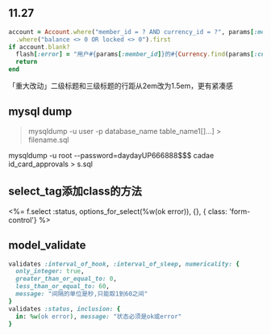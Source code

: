 ## 11.27

```ruby
account = Account.where("member_id = ? AND currency_id = ?", params[:member_id], params[:currency_id])
  .where("balance <> 0 OR locked <> 0").first
if account.blank?
  flash[:error] = "用户#{params[:member_id]}的#{Currency.find(params[:currency_id]).code}！"
  return
end
```

「重大改动」二级标题和三级标题的行距从2em改为1.5em，更有紧凑感


## mysql dump

> mysqldump -u user -p database_name table_name1[]...] > filename.sql

mysqldump -u root --password=daydayUP666888$$$ cadae id_card_approvals > s.sql

## select_tag添加class的方法

<%= f.select :status, options_for_select(%w(ok error)), {}, { class: 'form-control'} %>

## model_validate

```ruby
validates :interval_of_hook, :interval_of_sleep, numericality: {
  only_integer: true,
  greater_than_or_equal_to: 0,
  less_than_or_equal_to: 60,
  message: "间隔的单位是秒,只能取1到60之间"
}
validates :status, inclusion: {
  in: %w(ok error), message: "状态必须是ok或error"
}
```